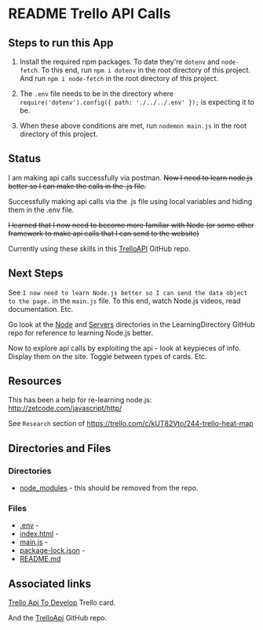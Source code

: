 # README Trello API Calls

## Steps to run this App

1. Install the required npm packages. To date they're `dotenv` and `node-fetch`. To this end, run `npm i dotenv` in the root directory of this project.
And run `npm i node-fetch` in the root directory of this project.

2. The `.env` file needs to be in the directory where `require('dotenv').config({ path: './../../.env' });` is expecting it to be.

3. When these above conditions are met, run `nodemon main.js` in the root directory of this project.

## Status

I am making api calls successfully via postman. 
~~Now I need to learn node.js better so I can make the calls in the .js file.~~

Successfully making api calls via the .js file using local variables and hiding them in the .env file.

~~I learned that I now need to become more familiar with Node (or some other framework to make api calls that I can send to the website)~~

Currently using these skills in this [TrelloAPI](https://github.com/JamieBort/TrelloAPI) GitHub repo.


## Next Steps
See `I now need to learn Node.js better so I can send the data object to the page.` in the `main.js` file. To this end, watch Node.js videos, read documentation. Etc.

Go look at the [Node](https://github.com/JamieBort/LearningDirectory/tree/master/Node) and [Servers](https://github.com/JamieBort/LearningDirectory/tree/master/Servers) directories in the LearningDirectory GitHub repo for reference to learning Node.js better.

Now to explore api calls by exploiting the api - look at keypieces of info. Display them on the site. Toggle between types of cards. Etc.

## Resources
This has been a help for re-learning node.js: http://zetcode.com/javascript/http/

See `Research` section of https://trello.com/c/kUT82Vto/244-trello-heat-map

## Directories and Files
### Directories
* [node_modules]() - this should be removed from the repo.

### Files
* [.env]() - 
* [index.html](https://github.com/JamieBort/LearningDirectory/blob/master/API/TrelloAPICalls/index.html) - 
* [main.js](https://github.com/JamieBort/LearningDirectory/blob/master/API/TrelloAPICalls/main.js) - 
* [package-lock.json](https://github.com/JamieBort/LearningDirectory/blob/master/API/TrelloAPICalls/package-lock.json) - 
* [README.md](https://github.com/JamieBort/LearningDirectory/tree/master/API/TrelloAPICalls)

## Associated links
[Trello Api To Develop](https://trello.com/c/ckENy2E8/255-trello-api-to-develop) Trello card.

And the [TrelloApi](https://github.com/JamieBort/TrelloAPI) GitHub repo.